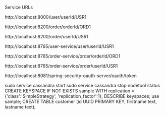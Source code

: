 Service URLs

http://localhost:8000/user/userId/USR1

http://localhost:8200/order/orderId/ORD1

http://localhost:8200/order/userId/USR1

http://localhost:8765/user-service/user/userId/USR1

http://localhost:8765/order-service/order/orderId/ORD1

http://localhost:8765/order-service/order/userId/USR1

http://localhost:8081/spring-security-oauth-server/oauth/token


sudo service cassandra start 
sudo service cassandra stop
nodetool status
CREATE KEYSPACE IF NOT EXISTS sample WITH replication = {'class':'SimpleStrategy', 'replication_factor':1};
DESCRIBE keyspaces;
use sample;
CREATE TABLE customer (id UUID PRIMARY KEY, firstname text, lastname text);



